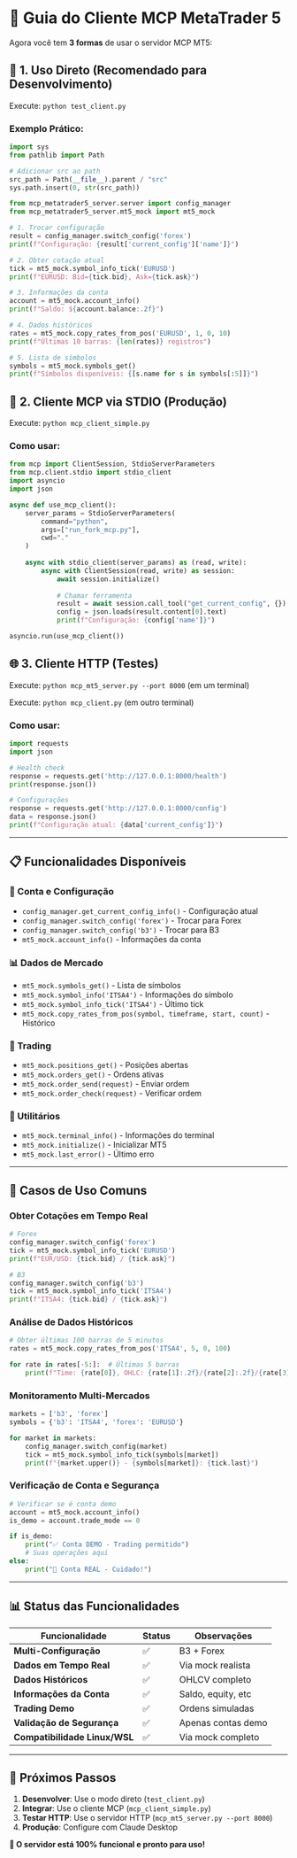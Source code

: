# 🚀 Guia do Cliente MCP MetaTrader 5

Agora você tem **3 formas** de usar o servidor MCP MT5:

## 🔧 **1. Uso Direto (Recomendado para Desenvolvimento)**

Execute: `python test_client.py`

### Exemplo Prático:
```python
import sys
from pathlib import Path

# Adicionar src ao path
src_path = Path(__file__).parent / "src"
sys.path.insert(0, str(src_path))

from mcp_metatrader5_server.server import config_manager
from mcp_metatrader5_server.mt5_mock import mt5_mock

# 1. Trocar configuração
result = config_manager.switch_config('forex')
print(f"Configuração: {result['current_config']['name']}")

# 2. Obter cotação atual
tick = mt5_mock.symbol_info_tick('EURUSD')
print(f"EURUSD: Bid={tick.bid}, Ask={tick.ask}")

# 3. Informações da conta
account = mt5_mock.account_info()
print(f"Saldo: ${account.balance:.2f}")

# 4. Dados históricos  
rates = mt5_mock.copy_rates_from_pos('EURUSD', 1, 0, 10)
print(f"Últimas 10 barras: {len(rates)} registros")

# 5. Lista de símbolos
symbols = mt5_mock.symbols_get()
print(f"Símbolos disponíveis: {[s.name for s in symbols[:5]]}")
```

## 📡 **2. Cliente MCP via STDIO (Produção)**

Execute: `python mcp_client_simple.py`

### Como usar:
```python
from mcp import ClientSession, StdioServerParameters
from mcp.client.stdio import stdio_client
import asyncio
import json

async def use_mcp_client():
    server_params = StdioServerParameters(
        command="python",
        args=["run_fork_mcp.py"],
        cwd="."
    )
    
    async with stdio_client(server_params) as (read, write):
        async with ClientSession(read, write) as session:
            await session.initialize()
            
            # Chamar ferramenta
            result = await session.call_tool("get_current_config", {})
            config = json.loads(result.content[0].text)
            print(f"Configuração: {config['name']}")

asyncio.run(use_mcp_client())
```

## 🌐 **3. Cliente HTTP (Testes)**

Execute: `python mcp_mt5_server.py --port 8000` (em um terminal)

Execute: `python mcp_client.py` (em outro terminal)

### Como usar:
```python
import requests
import json

# Health check
response = requests.get('http://127.0.0.1:8000/health')
print(response.json())

# Configurações
response = requests.get('http://127.0.0.1:8000/config')
data = response.json()
print(f"Configuração atual: {data['current_config']}")
```

---

## 📋 **Funcionalidades Disponíveis**

### **🏦 Conta e Configuração**
- `config_manager.get_current_config_info()` - Configuração atual
- `config_manager.switch_config('forex')` - Trocar para Forex
- `config_manager.switch_config('b3')` - Trocar para B3
- `mt5_mock.account_info()` - Informações da conta

### **📊 Dados de Mercado**
- `mt5_mock.symbols_get()` - Lista de símbolos
- `mt5_mock.symbol_info('ITSA4')` - Informações do símbolo
- `mt5_mock.symbol_info_tick('ITSA4')` - Último tick
- `mt5_mock.copy_rates_from_pos(symbol, timeframe, start, count)` - Histórico

### **💼 Trading**
- `mt5_mock.positions_get()` - Posições abertas
- `mt5_mock.orders_get()` - Ordens ativas
- `mt5_mock.order_send(request)` - Enviar ordem
- `mt5_mock.order_check(request)` - Verificar ordem

### **🔧 Utilitários**
- `mt5_mock.terminal_info()` - Informações do terminal
- `mt5_mock.initialize()` - Inicializar MT5
- `mt5_mock.last_error()` - Último erro

---

## 🎯 **Casos de Uso Comuns**

### **Obter Cotações em Tempo Real**
```python
# Forex
config_manager.switch_config('forex')
tick = mt5_mock.symbol_info_tick('EURUSD')
print(f"EUR/USD: {tick.bid} / {tick.ask}")

# B3
config_manager.switch_config('b3') 
tick = mt5_mock.symbol_info_tick('ITSA4')
print(f"ITSA4: {tick.bid} / {tick.ask}")
```

### **Análise de Dados Históricos**
```python
# Obter últimas 100 barras de 5 minutos
rates = mt5_mock.copy_rates_from_pos('ITSA4', 5, 0, 100)

for rate in rates[-5:]:  # Últimas 5 barras
    print(f"Time: {rate[0]}, OHLC: {rate[1]:.2f}/{rate[2]:.2f}/{rate[3]:.2f}/{rate[4]:.2f}")
```

### **Monitoramento Multi-Mercados**
```python
markets = ['b3', 'forex']
symbols = {'b3': 'ITSA4', 'forex': 'EURUSD'}

for market in markets:
    config_manager.switch_config(market)
    tick = mt5_mock.symbol_info_tick(symbols[market])
    print(f"{market.upper()} - {symbols[market]}: {tick.last}")
```

### **Verificação de Conta e Segurança**
```python
# Verificar se é conta demo
account = mt5_mock.account_info()
is_demo = account.trade_mode == 0

if is_demo:
    print("✅ Conta DEMO - Trading permitido")
    # Suas operações aqui
else:
    print("🚨 Conta REAL - Cuidado!")
```

---

## 📊 **Status das Funcionalidades**

| Funcionalidade | Status | Observações |
|----------------|--------|-------------|
| **Multi-Configuração** | ✅ | B3 + Forex |
| **Dados em Tempo Real** | ✅ | Via mock realista |
| **Dados Históricos** | ✅ | OHLCV completo |
| **Informações da Conta** | ✅ | Saldo, equity, etc |
| **Trading Demo** | ✅ | Ordens simuladas |
| **Validação de Segurança** | ✅ | Apenas contas demo |
| **Compatibilidade Linux/WSL** | ✅ | Via mock completo |

---

## 🚀 **Próximos Passos**

1. **Desenvolver**: Use o modo direto (`test_client.py`)
2. **Integrar**: Use o cliente MCP (`mcp_client_simple.py`) 
3. **Testar HTTP**: Use o servidor HTTP (`mcp_mt5_server.py --port 8000`)
4. **Produção**: Configure com Claude Desktop

**🎯 O servidor está 100% funcional e pronto para uso!**